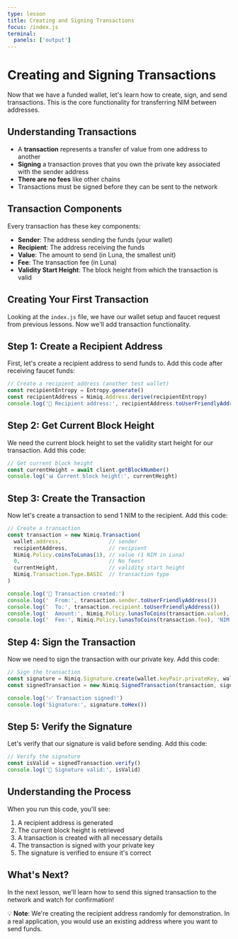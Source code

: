 ```yaml
---
type: lesson
title: Creating and Signing Transactions
focus: /index.js
terminal:
  panels: ['output']
---
```


# Creating and Signing Transactions

Now that we have a funded wallet, let's learn how to create, sign, and send transactions. This is the core functionality for transferring NIM between addresses.

## Understanding Transactions

- A **transaction** represents a transfer of value from one address to another
- **Signing** a transaction proves that you own the private key associated with the sender address
- **There are no fees** like other chains
- Transactions must be signed before they can be sent to the network

## Transaction Components

Every transaction has these key components:
- **Sender**: The address sending the funds (your wallet)
- **Recipient**: The address receiving the funds
- **Value**: The amount to send (in Luna, the smallest unit)
- **Fee**: The transaction fee (in Luna)
- **Validity Start Height**: The block height from which the transaction is valid

## Creating Your First Transaction

Looking at the `index.js` file, we have our wallet setup and faucet request from previous lessons. Now we'll add transaction functionality.

## Step 1: Create a Recipient Address

First, let's create a recipient address to send funds to. Add this code after receiving faucet funds:

```js
// Create a recipient address (another test wallet)
const recipientEntropy = Entropy.generate()
const recipientAddress = Nimiq.Address.derive(recipientEntropy)
console.log('📧 Recipient address:', recipientAddress.toUserFriendlyAddress())
```

## Step 2: Get Current Block Height

We need the current block height to set the validity start height for our transaction. Add this code:

```js
// Get current block height
const currentHeight = await client.getBlockNumber()
console.log('📊 Current block height:', currentHeight)
```

## Step 3: Create the Transaction

Now let's create a transaction to send 1 NIM to the recipient. Add this code:

```js
// Create a transaction
const transaction = new Nimiq.Transaction(
  wallet.address,               // sender
  recipientAddress,             // recipient  
  Nimiq.Policy.coinsToLunas(1), // value (1 NIM in Luna)
  0,                            // No fees!
  currentHeight,                // validity start height
  Nimiq.Transaction.Type.BASIC  // transaction type
)

console.log('📝 Transaction created:')
console.log('  From:', transaction.sender.toUserFriendlyAddress())
console.log('  To:', transaction.recipient.toUserFriendlyAddress())
console.log('  Amount:', Nimiq.Policy.lunasToCoins(transaction.value), 'NIM')
console.log('  Fee:', Nimiq.Policy.lunasToCoins(transaction.fee), 'NIM')
```

## Step 4: Sign the Transaction

Now we need to sign the transaction with our private key. Add this code:

```js
// Sign the transaction
const signature = Nimiq.Signature.create(wallet.keyPair.privateKey, wallet.keyPair.publicKey, transaction.serializeContent())
const signedTransaction = new Nimiq.SignedTransaction(transaction, signature)

console.log('✅ Transaction signed!')
console.log('Signature:', signature.toHex())
```

## Step 5: Verify the Signature

Let's verify that our signature is valid before sending. Add this code:

```js
// Verify the signature
const isValid = signedTransaction.verify()
console.log('🔐 Signature valid:', isValid)
```

## Understanding the Process

When you run this code, you'll see:
1. A recipient address is generated
2. The current block height is retrieved
3. A transaction is created with all necessary details
4. The transaction is signed with your private key
5. The signature is verified to ensure it's correct

## What's Next?

In the next lesson, we'll learn how to send this signed transaction to the network and watch for confirmation!

💡 **Note**: We're creating the recipient address randomly for demonstration. In a real application, you would use an existing address where you want to send funds. 
